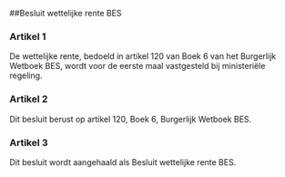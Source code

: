 <meta http-equiv='Content-Type' content='text/html; charset=utf-8' />

##Besluit wettelijke rente BES

### Artikel  1  

De wettelijke rente, bedoeld in artikel 120 van Boek 6 van het Burgerlijk Wetboek BES, wordt voor de eerste maal vastgesteld bij ministeriële regeling.  

### Artikel  2  

Dit besluit berust op artikel 120, Boek 6, Burgerlijk Wetboek BES.  

### Artikel  3  

Dit besluit wordt aangehaald als Besluit wettelijke rente BES.  
